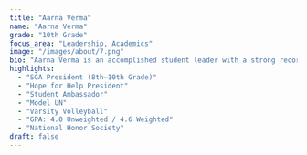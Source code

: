 ```yaml
---
title: "Aarna Verma"
name: "Aarna Verma"
grade: "10th Grade"
focus_area: "Leadership, Academics"
image: "/images/about/7.png"
bio: "Aarna Verma is an accomplished student leader with a strong record of involvement across academics, service, and athletics. She maintained a 4.0 unweighted GPA and a 4.6 weighted GPA while serving as SGA President from 8th through 10th grade and leading as President of Hope for Help. She also represents her school as a Student Ambassador, participates in Model UN, plays Varsity Volleyball, and is a proud member of the National Honor Society. Aarna's achievements highlight her passion for leadership, collaboration, and encouraging others to get involved in meaningful ways."
highlights:
  - "SGA President (8th–10th Grade)"
  - "Hope for Help President"
  - "Student Ambassador"
  - "Model UN"
  - "Varsity Volleyball"
  - "GPA: 4.0 Unweighted / 4.6 Weighted"
  - "National Honor Society"
draft: false
---
```

